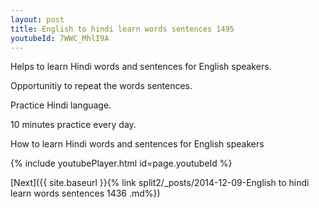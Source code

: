 ```yaml
---
layout: post
title: English to hindi learn words sentences 1495 
youtubeId: 7WWC_MhlI9A
---
```

 
 
Helps to learn Hindi words and sentences for English speakers.

Opportunitiy to repeat the words sentences. 

Practice Hindi language. 
 
10 minutes practice every day. 
 
How to learn Hindi words and sentences for English speakers 
 
{% include youtubePlayer.html id=page.youtubeId %}
 
 
[Next]({{ site.baseurl }}{% link  split2/_posts/2014-12-09-English to hindi learn words sentences 1436 .md%})
 

